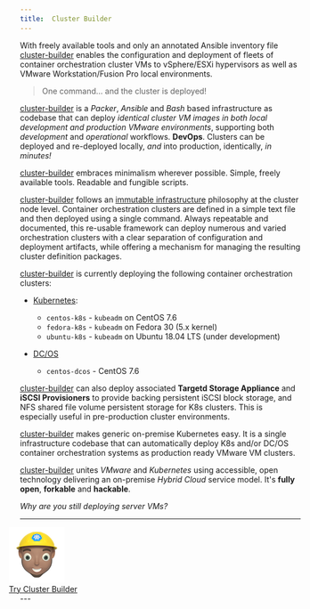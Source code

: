 ```yaml
---
title:  Cluster Builder
---
```


With freely available tools and only an annotated Ansible inventory file [cluster-builder](https://github.com/ids/cluster-builder) enables the configuration and deployment of fleets of container orchestration cluster VMs to vSphere/ESXi hypervisors as well as VMware Workstation/Fusion Pro local environments.

> One command... and the cluster is deployed!

<script id="asciicast-o7qwHhfrGaieP1CQ4RXspTcZl" src="https://asciinema.org/a/o7qwHhfrGaieP1CQ4RXspTcZl.js"  async data-autoplay="true" data-rows="41" data-theme="solarized-dark" data-size="small" data-speed="5"></script>

<script
  src="https://code.jquery.com/jquery-3.3.1.min.js"
  integrity="sha256-FgpCb/KJQlLNfOu91ta32o/NMZxltwRo8QtmkMRdAu8="
  crossorigin="anonymous"></script>

[cluster-builder](https://github.com/ids/cluster-builder) is a _Packer_, _Ansible_ and _Bash_ based infrastructure as codebase that can deploy _identical cluster VM images in both local development and production VMware environments_, supporting both  _development_ and _operational_ workflows. __DevOps__.  Clusters can be deployed and re-deployed locally, _and_ into production, identically, _in minutes!_

[cluster-builder](https://github.com/ids/cluster-builder) embraces minimalism wherever possible.  Simple, freely available tools.  Readable and fungible scripts.

[cluster-builder](https://github.com/ids/cluster-builder) follows an [immutable infrastructure](https://www.digitalocean.com/community/tutorials/what-is-immutable-infrastructure) philosophy at the cluster node level.  Container orchestration clusters are defined in a simple text file and then deployed using a single command.  Always repeatable and documented, this re-usable framework can deploy numerous and varied orchestration clusters with a clear separation of configuration and deployment artifacts, while offering a mechanism for managing the resulting cluster definition packages.

[cluster-builder](https://github.com/ids/cluster-builder) is currently deploying the following container orchestration clusters:

* [Kubernetes](https://kubernetes.io/):
  * `centos-k8s` - `kubeadm` on CentOS 7.6
  * `fedora-k8s` - `kubeadm` on Fedora 30 (5.x kernel)  
  * `ubuntu-k8s` - `kubeadm` on Ubuntu 18.04 LTS (under development)

* [DC/OS](https://dcos.io/) 
  * `centos-dcos` - CentOS 7.6

[cluster-builder](https://github.com/ids/cluster-builder) can also deploy associated __Targetd Storage Appliance__ and __iSCSI Provisioners__ to provide backing persistent iSCSI block storage, and NFS shared file volume persistent storage for K8s clusters.  This is especially useful in pre-production cluster environments.

[cluster-builder](https://github.com/ids/cluster-builder) makes generic on-premise Kubernetes easy.  It is a single infrastructure codebase that can automatically deploy K8s and/or DC/OS container orchestration systems as production ready VMware VM clusters.  

[cluster-builder](https://github.com/ids/cluster-builder) unites _VMware_ and _Kubernetes_ using accessible, open technology delivering an on-premise _Hybrid Cloud_ service model. It's __fully open__, __forkable__ and __hackable__.  

_Why are you still deploying server VMs?_

---
<div class="center" style="margin-left: -20px;">
<img style="width: 100px;box-shadow:none;margin-bottom:0px" src="/assets/images/cbLogo2-100.png" >
</div>
<div class="center" style="margin-left: -20px;">
<a id="try-cb-link" href="https://github.com/ids/cluster-builder">Try Cluster Builder</a>
</div>
---
<style>

#header_wrap {
  background: linear-gradient(to top, #002B36, #003B36);
}

#footer_wrap {
  background-color: #002B36;
}

#main_content_wrap { 
  background-color: #fff;
}
#title-flash {
  font-weight: 200;
  font-size: 1.5em;
}

#project_title,
#project_tagline {
  margin-left: 10px;
}

#project_tagline {
  font-weight:400;
}

#title-cluster-type,
#title-vmware-env {
  font-weight: bolder;
  color: #333;
}

#try-cb-link {
  font-weight: 300;
  font-size: 1.5em;
  margin-top: -20px;
  display: inline-block;
}

.center {
  text-align: center;
}

.marketing-hype {
  color: #787977;
  font-weight: 400;
  font-size: 1.2em;
}

#main_content p {
  font-weight: 300;
  margin-top: 30px;
  margin-bottom: 30px;
}

#main_content {
  font-size: 1.2em;
}

.asciicast {
  max-height: 511px;
}

code {
  color: #333;
}
</style>